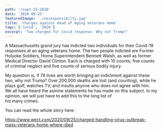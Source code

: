 ```yaml
---
path: '/sept-25-2020'
date: '2020-09-25'
featuredImage: './noresponsibilty.jpg'
title: 'Charges against Head of Aging Veterans Home'
tags: ['covid', '2020']
excerpt: 'Two charged for Covid response. Why not Trump?'
---
```

A Massachusetts grand jury has indicted two individuals for their Covid-19 responses at an aging veterans home. The two people indicted are Former Holyoke Soldiers, 
Home Superintendent Bennett Walsh, as well as former Medical Director David Clinton. Each is charged with 10 counts; 
five counts of criminal neglect and five counts of serious bodily injury.

My question is, if 76 lives are worth bringing an indictment against these two, why not Trump?
Over 200,000 deaths are lost (and counting), while he plays golf, watches TV, and insults anyone who does not agree with him. We all 
have heard the asinine statements he has made on this subject. In my opinion, we will just have to add this to the long list of  
his many crimes.

You can read the whole story here:

https://www.wect.com/2020/09/25/charged-handling-virus-outbreak-mass-veterans-home-where-died